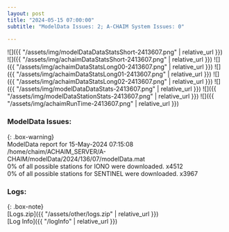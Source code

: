 ```yaml
---
layout: post
title: "2024-05-15 07:00:00"
subtitle: "ModelData Issues: 2; A-CHAIM System Issues: 0"

---
```


![]({{ "/assets/img/modelDataDataStatsShort-2413607.png" | relative_url }})
![]({{ "/assets/img/achaimDataStatsShort-2413607.png" | relative_url }})
![]({{ "/assets/img/achaimDataStatsLong00-2413607.png" | relative_url }})
![]({{ "/assets/img/achaimDataStatsLong01-2413607.png" | relative_url }})
![]({{ "/assets/img/achaimDataStatsLong02-2413607.png" | relative_url }})
![]({{ "/assets/img/modelDataDataStats-2413607.png" | relative_url }})
![]({{ "/assets/img/modelDataStationStats-2413607.png" | relative_url }})
![]({{ "/assets/img/achaimRunTime-2413607.png" | relative_url }})


### ModelData Issues:  
  
{: .box-warning}  
 ModelData report for 15-May-2024 07:15:08   
 /home/chaim/ACHAIM_SERVER/A-CHAIM/modelData/2024/136/07/modelData.mat   
 0% of all possible stations for IONO were downloaded. x4512   
 0% of all possible stations for SENTINEL were downloaded. x3967   
  


### Logs:  
  
{: .box-note}  
[Logs.zip]({{ "/assets/other/logs.zip" | relative_url }})  
[Log Info]({{ "/logInfo" | relative_url }})  
